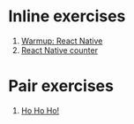 # Inline exercises

1. [Warmup: React Native](warmup.md)
1. [React Native counter](rn-intro.md)

# Pair exercises

1. [Ho Ho Ho!](hohoho/)

